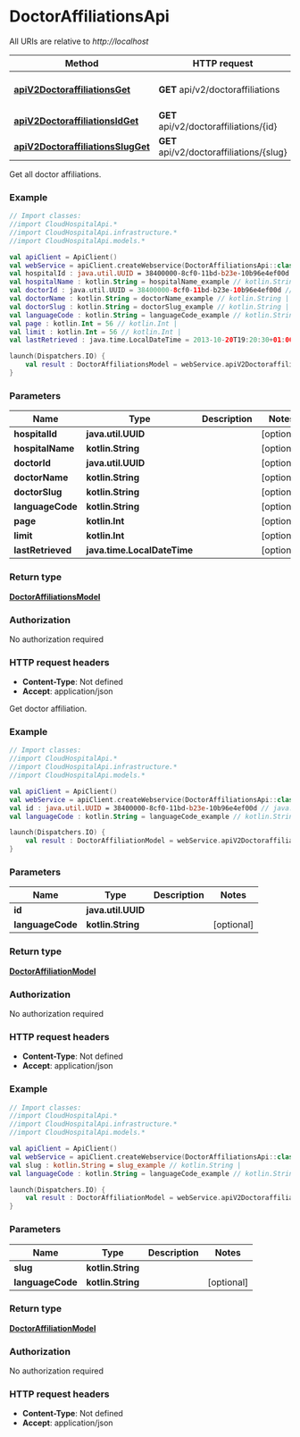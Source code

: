 # DoctorAffiliationsApi

All URIs are relative to *http://localhost*

Method | HTTP request | Description
------------- | ------------- | -------------
[**apiV2DoctoraffiliationsGet**](DoctorAffiliationsApi.md#apiV2DoctoraffiliationsGet) | **GET** api/v2/doctoraffiliations | Get all doctor affiliations.
[**apiV2DoctoraffiliationsIdGet**](DoctorAffiliationsApi.md#apiV2DoctoraffiliationsIdGet) | **GET** api/v2/doctoraffiliations/{id} | Get doctor affiliation.
[**apiV2DoctoraffiliationsSlugGet**](DoctorAffiliationsApi.md#apiV2DoctoraffiliationsSlugGet) | **GET** api/v2/doctoraffiliations/{slug} | 



Get all doctor affiliations.

### Example
```kotlin
// Import classes:
//import CloudHospitalApi.*
//import CloudHospitalApi.infrastructure.*
//import CloudHospitalApi.models.*

val apiClient = ApiClient()
val webService = apiClient.createWebservice(DoctorAffiliationsApi::class.java)
val hospitalId : java.util.UUID = 38400000-8cf0-11bd-b23e-10b96e4ef00d // java.util.UUID | 
val hospitalName : kotlin.String = hospitalName_example // kotlin.String | 
val doctorId : java.util.UUID = 38400000-8cf0-11bd-b23e-10b96e4ef00d // java.util.UUID | 
val doctorName : kotlin.String = doctorName_example // kotlin.String | 
val doctorSlug : kotlin.String = doctorSlug_example // kotlin.String | 
val languageCode : kotlin.String = languageCode_example // kotlin.String | 
val page : kotlin.Int = 56 // kotlin.Int | 
val limit : kotlin.Int = 56 // kotlin.Int | 
val lastRetrieved : java.time.LocalDateTime = 2013-10-20T19:20:30+01:00 // java.time.LocalDateTime | 

launch(Dispatchers.IO) {
    val result : DoctorAffiliationsModel = webService.apiV2DoctoraffiliationsGet(hospitalId, hospitalName, doctorId, doctorName, doctorSlug, languageCode, page, limit, lastRetrieved)
}
```

### Parameters

Name | Type | Description  | Notes
------------- | ------------- | ------------- | -------------
 **hospitalId** | **java.util.UUID**|  | [optional]
 **hospitalName** | **kotlin.String**|  | [optional]
 **doctorId** | **java.util.UUID**|  | [optional]
 **doctorName** | **kotlin.String**|  | [optional]
 **doctorSlug** | **kotlin.String**|  | [optional]
 **languageCode** | **kotlin.String**|  | [optional]
 **page** | **kotlin.Int**|  | [optional]
 **limit** | **kotlin.Int**|  | [optional]
 **lastRetrieved** | **java.time.LocalDateTime**|  | [optional]

### Return type

[**DoctorAffiliationsModel**](DoctorAffiliationsModel.md)

### Authorization

No authorization required

### HTTP request headers

 - **Content-Type**: Not defined
 - **Accept**: application/json


Get doctor affiliation.

### Example
```kotlin
// Import classes:
//import CloudHospitalApi.*
//import CloudHospitalApi.infrastructure.*
//import CloudHospitalApi.models.*

val apiClient = ApiClient()
val webService = apiClient.createWebservice(DoctorAffiliationsApi::class.java)
val id : java.util.UUID = 38400000-8cf0-11bd-b23e-10b96e4ef00d // java.util.UUID | 
val languageCode : kotlin.String = languageCode_example // kotlin.String | 

launch(Dispatchers.IO) {
    val result : DoctorAffiliationModel = webService.apiV2DoctoraffiliationsIdGet(id, languageCode)
}
```

### Parameters

Name | Type | Description  | Notes
------------- | ------------- | ------------- | -------------
 **id** | **java.util.UUID**|  |
 **languageCode** | **kotlin.String**|  | [optional]

### Return type

[**DoctorAffiliationModel**](DoctorAffiliationModel.md)

### Authorization

No authorization required

### HTTP request headers

 - **Content-Type**: Not defined
 - **Accept**: application/json




### Example
```kotlin
// Import classes:
//import CloudHospitalApi.*
//import CloudHospitalApi.infrastructure.*
//import CloudHospitalApi.models.*

val apiClient = ApiClient()
val webService = apiClient.createWebservice(DoctorAffiliationsApi::class.java)
val slug : kotlin.String = slug_example // kotlin.String | 
val languageCode : kotlin.String = languageCode_example // kotlin.String | 

launch(Dispatchers.IO) {
    val result : DoctorAffiliationModel = webService.apiV2DoctoraffiliationsSlugGet(slug, languageCode)
}
```

### Parameters

Name | Type | Description  | Notes
------------- | ------------- | ------------- | -------------
 **slug** | **kotlin.String**|  |
 **languageCode** | **kotlin.String**|  | [optional]

### Return type

[**DoctorAffiliationModel**](DoctorAffiliationModel.md)

### Authorization

No authorization required

### HTTP request headers

 - **Content-Type**: Not defined
 - **Accept**: application/json


